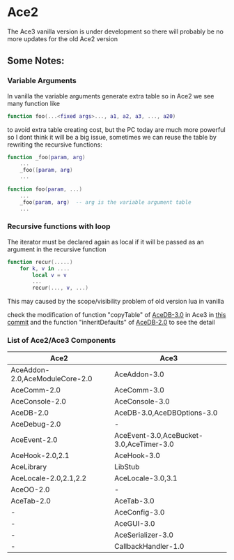 # Ace2

The Ace3 vanilla version is under development so there will probably be no more updates for the old Ace2 version

## Some Notes:

### Variable Arguments
In vanilla the variable arguments generate extra table so in Ace2 we see many function like

```lua
function foo(...<fixed args>..., a1, a2, a3, ..., a20)
```

to avoid extra table creating cost, but the PC today are much more powerful so I dont think it will be a big issue, sometimes we can reuse the table by rewriting the recursive functions:

```lua
function _foo(param, arg)
    ...
    _foo([param, arg)
    ...

function foo(param, ...)
    ...
    _foo(param, arg)  -- arg is the variable argument table
    ...
```

### Recursive functions with loop

The iterator must be declared again as local if it will be passed as an argument in the recursive function

```lua
function recur(.....)
    for k, v in ....
        local v = v
        ...
        recur(..., v, ...)
```

This may caused by the scope/visibility problem of old version lua in vanilla

check the modification of function "copyTable" of [AceDB-3.0](https://github.com/zerosnake0/Ace3v/blob/master/AceDB-3.0/AceDB-3.0.lua) in Ace3 in [this commit](https://github.com/zerosnake0/Ace3v/commit/b1a6764affe0812ee5eda660a0cf741a3676d2cd#diff-ed392234c902ccbb69fea450f74c4ab9) and the function "inheritDefaults" of [AceDB-2.0](https://github.com/zerosnake0/Ace2/blob/master/AceDB-2.0/AceDB-2.0.lua) to see the detail

### List of Ace2/Ace3 Components

Ace2|Ace3
---|---
AceAddon-2.0,AceModuleCore-2.0|AceAddon-3.0
AceComm-2.0|AceComm-3.0
AceConsole-2.0|AceConsole-3.0
AceDB-2.0|AceDB-3.0,AceDBOptions-3.0
AceDebug-2.0|-
AceEvent-2.0|AceEvent-3.0,AceBucket-3.0,AceTimer-3.0
AceHook-2.0,2.1|AceHook-3.0
AceLibrary|LibStub
AceLocale-2.0,2.1,2.2|AceLocale-3.0,3.1
AceOO-2.0|-
AceTab-2.0|AceTab-3.0
-|AceConfig-3.0
-|AceGUI-3.0
-|AceSerializer-3.0
-|CallbackHandler-1.0
